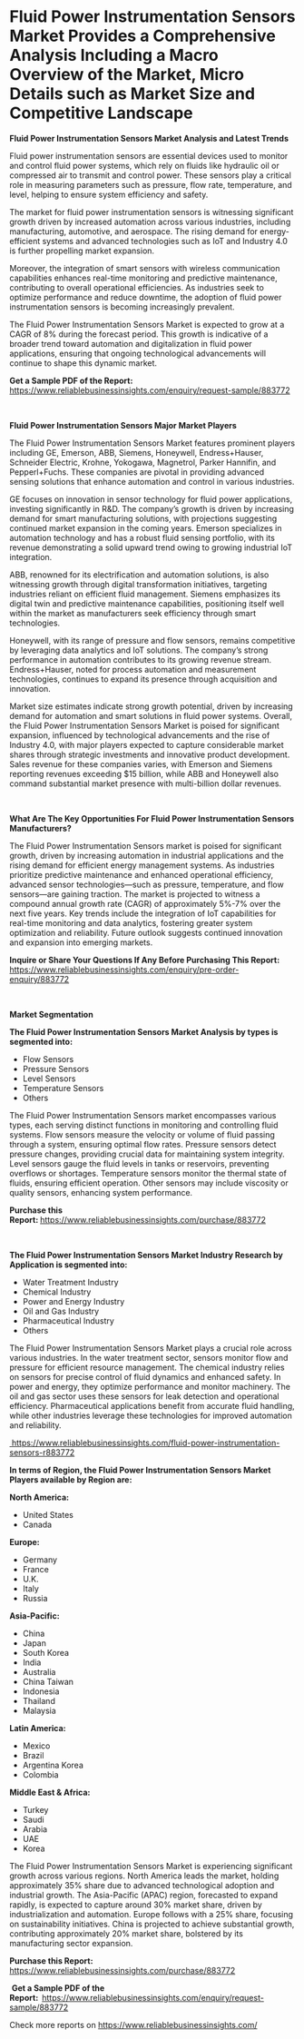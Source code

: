 <p><h1>Fluid Power Instrumentation Sensors Market Provides a Comprehensive Analysis Including a Macro Overview of the Market, Micro Details such as Market Size and Competitive Landscape</h1></p><p><strong>Fluid Power Instrumentation Sensors Market Analysis and Latest Trends</strong></p>
<p><p>Fluid power instrumentation sensors are essential devices used to monitor and control fluid power systems, which rely on fluids like hydraulic oil or compressed air to transmit and control power. These sensors play a critical role in measuring parameters such as pressure, flow rate, temperature, and level, helping to ensure system efficiency and safety. </p><p>The market for fluid power instrumentation sensors is witnessing significant growth driven by increased automation across various industries, including manufacturing, automotive, and aerospace. The rising demand for energy-efficient systems and advanced technologies such as IoT and Industry 4.0 is further propelling market expansion. </p><p>Moreover, the integration of smart sensors with wireless communication capabilities enhances real-time monitoring and predictive maintenance, contributing to overall operational efficiencies. As industries seek to optimize performance and reduce downtime, the adoption of fluid power instrumentation sensors is becoming increasingly prevalent. </p><p>The Fluid Power Instrumentation Sensors Market is expected to grow at a CAGR of 8% during the forecast period. This growth is indicative of a broader trend toward automation and digitalization in fluid power applications, ensuring that ongoing technological advancements will continue to shape this dynamic market.</p></p>
<p><strong>Get a Sample PDF of the Report:&nbsp;</strong> <a href="https://www.reliablebusinessinsights.com/enquiry/request-sample/883772?utm_campaign=2220&utm_medium=2&utm_source=Github&utm_content=ia&utm_term=12022025&utm_id=fluid-power-instrumentation-sensors">https://www.reliablebusinessinsights.com/enquiry/request-sample/883772</a></p>
<p>&nbsp;</p>
<p><strong>Fluid Power Instrumentation Sensors Major Market Players</strong></p>
<p><p>The Fluid Power Instrumentation Sensors Market features prominent players including GE, Emerson, ABB, Siemens, Honeywell, Endress+Hauser, Schneider Electric, Krohne, Yokogawa, Magnetrol, Parker Hannifin, and Pepperl+Fuchs. These companies are pivotal in providing advanced sensing solutions that enhance automation and control in various industries.</p><p>GE focuses on innovation in sensor technology for fluid power applications, investing significantly in R&D. The company’s growth is driven by increasing demand for smart manufacturing solutions, with projections suggesting continued market expansion in the coming years. Emerson specializes in automation technology and has a robust fluid sensing portfolio, with its revenue demonstrating a solid upward trend owing to growing industrial IoT integration.</p><p>ABB, renowned for its electrification and automation solutions, is also witnessing growth through digital transformation initiatives, targeting industries reliant on efficient fluid management. Siemens emphasizes its digital twin and predictive maintenance capabilities, positioning itself well within the market as manufacturers seek efficiency through smart technologies.</p><p>Honeywell, with its range of pressure and flow sensors, remains competitive by leveraging data analytics and IoT solutions. The company’s strong performance in automation contributes to its growing revenue stream. Endress+Hauser, noted for process automation and measurement technologies, continues to expand its presence through acquisition and innovation.</p><p>Market size estimates indicate strong growth potential, driven by increasing demand for automation and smart solutions in fluid power systems. Overall, the Fluid Power Instrumentation Sensors Market is poised for significant expansion, influenced by technological advancements and the rise of Industry 4.0, with major players expected to capture considerable market shares through strategic investments and innovative product development. Sales revenue for these companies varies, with Emerson and Siemens reporting revenues exceeding $15 billion, while ABB and Honeywell also command substantial market presence with multi-billion dollar revenues.</p></p>
<p>&nbsp;</p>
<p><strong>What Are The Key Opportunities For Fluid Power Instrumentation Sensors Manufacturers?</strong></p>
<p><p>The Fluid Power Instrumentation Sensors market is poised for significant growth, driven by increasing automation in industrial applications and the rising demand for efficient energy management systems. As industries prioritize predictive maintenance and enhanced operational efficiency, advanced sensor technologies—such as pressure, temperature, and flow sensors—are gaining traction. The market is projected to witness a compound annual growth rate (CAGR) of approximately 5%-7% over the next five years. Key trends include the integration of IoT capabilities for real-time monitoring and data analytics, fostering greater system optimization and reliability. Future outlook suggests continued innovation and expansion into emerging markets.</p></p>
<p><strong>Inquire or Share Your Questions If Any Before Purchasing This Report:</strong> <a href="https://www.reliablebusinessinsights.com/enquiry/pre-order-enquiry/883772?utm_campaign=2220&utm_medium=2&utm_source=Github&utm_content=ia&utm_term=12022025&utm_id=fluid-power-instrumentation-sensors">https://www.reliablebusinessinsights.com/enquiry/pre-order-enquiry/883772</a></p>
<p>&nbsp;</p>
<p><strong>Market Segmentation</strong></p>
<p><strong>The Fluid Power Instrumentation Sensors Market Analysis by types is segmented into:</strong></p>
<p><ul><li>Flow Sensors</li><li>Pressure Sensors</li><li>Level Sensors</li><li>Temperature Sensors</li><li>Others</li></ul></p>
<p><p>The Fluid Power Instrumentation Sensors market encompasses various types, each serving distinct functions in monitoring and controlling fluid systems. Flow sensors measure the velocity or volume of fluid passing through a system, ensuring optimal flow rates. Pressure sensors detect pressure changes, providing crucial data for maintaining system integrity. Level sensors gauge the fluid levels in tanks or reservoirs, preventing overflows or shortages. Temperature sensors monitor the thermal state of fluids, ensuring efficient operation. Other sensors may include viscosity or quality sensors, enhancing system performance.</p></p>
<p><strong>Purchase this Report:&nbsp;</strong><a href="https://www.reliablebusinessinsights.com/purchase/883772?utm_campaign=2220&utm_medium=2&utm_source=Github&utm_content=ia&utm_term=12022025&utm_id=fluid-power-instrumentation-sensors">https://www.reliablebusinessinsights.com/purchase/883772</a></p>
<p>&nbsp;</p>
<p><strong>The Fluid Power Instrumentation Sensors Market Industry Research by Application is segmented into:</strong></p>
<p><ul><li>Water Treatment Industry</li><li>Chemical Industry</li><li>Power and Energy Industry</li><li>Oil and Gas Industry</li><li>Pharmaceutical Industry</li><li>Others</li></ul></p>
<p><p>The Fluid Power Instrumentation Sensors Market plays a crucial role across various industries. In the water treatment sector, sensors monitor flow and pressure for efficient resource management. The chemical industry relies on sensors for precise control of fluid dynamics and enhanced safety. In power and energy, they optimize performance and monitor machinery. The oil and gas sector uses these sensors for leak detection and operational efficiency. Pharmaceutical applications benefit from accurate fluid handling, while other industries leverage these technologies for improved automation and reliability.</p></p>
<p><a href="https://www.reliablebusinessinsights.com/fluid-power-instrumentation-sensors-r883772?utm_campaign=2220&utm_medium=2&utm_source=Github&utm_content=ia&utm_term=12022025&utm_id=fluid-power-instrumentation-sensors">&nbsp;https://www.reliablebusinessinsights.com/fluid-power-instrumentation-sensors-r883772</a></p>
<p><strong>In terms of Region, the Fluid Power Instrumentation Sensors Market Players available by Region are:</strong></p>
<p>
    <p> <strong> North America: </strong>
        <ul>
            <li>United States</li>
            <li>Canada</li>
        </ul>
        </p> 
    <p> <strong> Europe: </strong>
        <ul>
            <li>Germany</li>
            <li>France</li>
            <li>U.K.</li>
            <li>Italy</li>
            <li>Russia</li>
        </ul>
        </p> 
    <p> <strong> Asia-Pacific: </strong>
        <ul>
            <li>China</li>
            <li>Japan</li>
            <li>South Korea</li>
            <li>India</li>
            <li>Australia</li>
            <li>China Taiwan</li>
            <li>Indonesia</li>
            <li>Thailand</li>
            <li>Malaysia</li>
        </ul>
        </p> 
    <p> <strong> Latin America: </strong>
        <ul>
            <li>Mexico</li>
            <li>Brazil</li>
            <li>Argentina Korea</li>
            <li>Colombia</li>
        </ul>
        </p> 
    <p> <strong> Middle East & Africa: </strong>
        <ul>
            <li>Turkey</li>
            <li>Saudi</li>
            <li>Arabia</li>
            <li>UAE</li>
            <li>Korea</li>
        </ul>
    </p>
    </p>
<p><p>The Fluid Power Instrumentation Sensors Market is experiencing significant growth across various regions. North America leads the market, holding approximately 35% share due to advanced technological adoption and industrial growth. The Asia-Pacific (APAC) region, forecasted to expand rapidly, is expected to capture around 30% market share, driven by industrialization and automation. Europe follows with a 25% share, focusing on sustainability initiatives. China is projected to achieve substantial growth, contributing approximately 20% market share, bolstered by its manufacturing sector expansion.</p></p>
<p><strong>Purchase this Report: </strong><a href="https://www.reliablebusinessinsights.com/purchase/883772?utm_campaign=2220&utm_medium=2&utm_source=Github&utm_content=ia&utm_term=12022025&utm_id=fluid-power-instrumentation-sensors">https://www.reliablebusinessinsights.com/purchase/883772</a></p>
<p>&nbsp;<strong>Get a Sample PDF of the Report:&nbsp;&nbsp;</strong><a href="https://www.reliablebusinessinsights.com/enquiry/request-sample/883772?utm_campaign=2220&utm_medium=2&utm_source=Github&utm_content=ia&utm_term=12022025&utm_id=fluid-power-instrumentation-sensors">https://www.reliablebusinessinsights.com/enquiry/request-sample/883772</a></p>
<p><strong></strong></p>
<p>Check more reports on <a href="https://www.reliablebusinessinsights.com/?utm_campaign=2220&utm_medium=2&utm_source=Github&utm_content=ia&utm_term=12022025&utm_id=fluid-power-instrumentation-sensors">https://www.reliablebusinessinsights.com/</a></p>